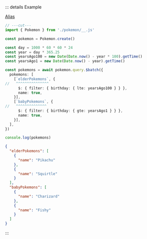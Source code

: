 ::: details Example

<div class="ExampleSnippet">
<a href="../../examples/generated/alias">Alias</a>

<!-- dprint-ignore-start -->
```ts twoslash
// ---cut---
import { Pokemon } from './pokemon/__.js'

const pokemon = Pokemon.create()

const day = 1000 * 60 * 60 * 24
const year = day * 365.25
const yearsAgo100 = new Date(Date.now() - year * 100).getTime()
const yearsAgo1 = new Date(Date.now() - year).getTime()

const pokemons = await pokemon.query.$batch({
  pokemons: [
    [`elderPokemons`, {
//   ^^^^^^^^^^^^^^^      
      $: { filter: { birthday: { lte: yearsAgo100 } } },
      name: true,
    }],
    [`babyPokemons`, {
//   ^^^^^^^^^^^^^^
      $: { filter: { birthday: { gte: yearsAgo1 } } },
      name: true,
    }],
  ],
})

console.log(pokemons)
```
<!-- dprint-ignore-end -->

<!-- dprint-ignore-start -->
```json
{
  "elderPokemons": [
    {
      "name": "Pikachu"
    },
    {
      "name": "Squirtle"
    }
  ],
  "babyPokemons": [
    {
      "name": "Charizard"
    },
    {
      "name": "Fishy"
    }
  ]
}
```
<!-- dprint-ignore-end -->

</div>
:::
